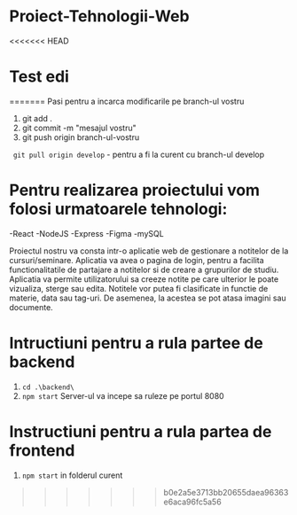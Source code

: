 # Proiect-Tehnologii-Web

<<<<<<< HEAD
# Test edi
=======
Pasi pentru a incarca modificarile pe branch-ul vostru

1. git add .
2. git commit -m "mesajul vostru"
3. git push origin branch-ul-vostru

` git pull origin develop` - pentru a fi la curent cu branch-ul develop

# Pentru realizarea proiectului vom folosi urmatoarele tehnologi:

-React
-NodeJS
-Express
-Figma
-mySQL

Proiectul nostru va consta intr-o aplicatie web de gestionare a notitelor de la cursuri/seminare.
Aplicatia va avea o pagina de login, pentru a facilita functionalitatile de partajare a notitelor si de creare a grupurilor de studiu.
Aplicatia va permite utilizatorului sa creeze notite pe care ulterior le poate vizualiza, sterge sau edita.
Notitele vor putea fi clasificate in functie de materie, data sau tag-uri. De asemenea, la acestea se pot atasa imagini sau documente.

# Intructiuni pentru a rula partee de backend

1. `cd .\backend\`
2. `npm start`
   Server-ul va incepe sa ruleze pe portul 8080

# Instructiuni pentru a rula partea de frontend

1. `npm start` in folderul curent
>>>>>>> b0e2a5e3713bb20655daea96363e6aca96fc5a56
